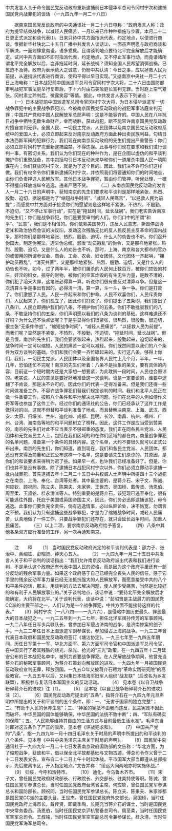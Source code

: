 中共发言人关于命令国民党反动政府重新逮捕前日本侵华军总司令冈村宁次和逮捕国民党内战罪犯的谈话
（一九四九年一月二十八日）

　　据南京国民党反动政府的中央通讯社一月二十六日电称：“政府发言人称：政府为提早结束战争，以减轻人民痛苦，一月以来已作种种措施与步骤。本月二十二日更正式派定和谈代表⑴。日来只待中共方面指派代表，约定地点，以便进行商谈。惟据新华社陕北二十五日广播中共发言人谈话⑵，一面虽声明愿与政府商谈和平解决，一面则肆意侮谩，语多乖戾。且谓谈判地点要待北平完全解放后才能确定。试问中共方面如不即时指派代表，约定地点，又不停止军事行动，而竟诿诸所谓北平完全解放以后，岂非拖延时间，延长战祸？须知全国人民希望消弭战祸，已属迫不及待。政府为表示绝大之诚意，仍盼中共认清：今日之事，应以拯救人民为前提，从速指派代表进行商谈，使和平得以早日实现。”又据南京中央社一月二十六日上海电称：“日本战犯前中国派遣军总司令官冈村宁次大将，二十六日由国防部审判战犯军事法庭举行复审后，于十六时由石美瑜庭长宣判无罪。当时庭上空气紧张。冈村肃立聆判后，微露笑容”等情。据此，中共发言人表示下列诸点： 
　　（一）日本战犯前中国派遣军总司令官冈村宁次大将，为日本侵华派遣军一切战争罪犯中的主要战争罪犯⑶，今被南京国民党反动政府的战犯军事法庭宣判无罪；中国共产党和中国人民解放军总部声明：这是不能容许的。中国人民在八年抗日战争中牺牲无数生命财产，幸而战胜，获此战犯，断不能容许南京国民党反动政府擅自宣判无罪。全国人民、一切民主党派、人民团体以及南京国民党反动政府系统中的爱国人士，必须立即起来反对南京反动政府方面此种出卖民族利益，勾结日本法西斯军阀的犯罪行为。我们现在向南京反动政府的先生们提出严重警告：你们必须立即将冈村宁次重新逮捕监禁，不得违误。此事与你们现在要求和我们进行谈判一事，有密切关系。我们认为你们现在的种种作为，是在企图以虚伪的和平谈判掩护你们重整战备，其中包括勾引日本反动派来华和你们一道屠杀中国人民一项阴谋在内；你们释放冈村宁次，就是为了这个目的。因此，我们决不许可你们这样做。我们有权命令你们重新逮捕冈村宁次，并依照我们将要通知你们的时间地点，由你们负责押送人民解放军。其他日本战争罪犯，暂由你们管押，听候处理，一概不得擅自释放或纵令逃逸，违者严惩不贷。 
　　（二）从南京国民党反动政府发言人一月二十六日的声明中，获知南京的先生们要求和平谈判是那样地紧张、热烈、殷勤、迫切，据说都是为了“缩短战争时间”，“减轻人民痛苦”，“以拯救人民为前提”；而感觉中共方面对于接受你们的愿望则是这样地不紧张，不热烈，不殷勤，不迫切，“又不停止军事行动”，实在是“拖延时间，延长战祸”。我们老实告诉南京的先生们：你们是战争罪犯，你们是要受审判的人们。你们口中的所谓“和平”、“民意”，我们是不相信的。你们依赖美国势力，违反人民意志，撕毁停战协定⑷和政治协商会议的决议⑸，发动这次残酷无比的反人民反民主反革命的国内战争。那时你们是那样地紧张、热烈、殷勤、迫切，什么人的劝告也不听。你们召开伪国大，制定伪宪法，选举伪总统，颁发“动员戡乱”的伪令，又是那样地紧张、热烈、殷勤、迫切，又是什么人的劝告也不听。那时，上海、南京和各大都市的官办的或御用的所谓参议会、商会、工会、农会、妇女团体、文化团体一齐起哄，“拥护动员戡乱”，“消灭共匪”，又是那样地紧张、热烈、殷勤、迫切，又是什么人的劝告也不听。如今，过了两年半，被你们屠杀的人民何止数百万，被你们焚毁的村庄，奸淫的妇女，掠夺的财物，被你们的空军炸毁的有生无生力量，是数不清的，你们犯了滔天大罪，这笔账必得算一算。听说你们很有些反对清算斗争。但是这一次清算斗争是事出有因的，必得清一清，算一算，斗一斗，争一争。你们是打败了。你们激怒了人民。人民一齐起来和你们拚命。人民不欢喜你们，人民斥责你们，人民起来了，你们孤立了，因此你们打败了。你们提出了五条⑹，我们提出了八条⑺，人民立即拥护我们的八条，不拥护你们的五条。你们不敢批驳我们的八条，不敢坚持你们的五条。你们声明愿以我们的八条为谈判的基础。这样难道还不好吗？为什么还不快点谈呢？于是乎显得你们很紧张，很热烈，很殷勤，很迫切，很主张“无条件停战”，“缩短战争时间”，“减轻人民痛苦”，“以拯救人民为前提”。而我们呢？显然是不紧张，不热烈，不殷勤，不迫切，“拖延时间，延长战祸”。但是且慢，南京的先生们，我们会要紧张起来，热烈起来，殷勤起来，迫切起来的，战争时间一定可以缩短，人民的痛苦一定可以减轻。你们既然同意以我们的八个条件为双方谈判的基础，你们和我们会要一齐忙碌起来的。实行这八条，够得上你们，我们，一切民主党派，人民团体以及全国各界人民忙上几个月，半年，一年，几年，恐怕还忙不完呢！南京的先生们听着：八条不是抽象的条文，要有具体的内容，目前这一个短时期内还是大家想一想要紧，为此耽搁一段时间，人民也会原谅的。老实说，人民的意见是要好好地准备这一次谈判。谈是一定要谈的，谁要中途翻了不肯谈，那是决不许可的，因此你们的代表一定得准备来。但是我们还得一些时间做准备工作，不容许战争罪犯们替我们规定谈判的时间。我们和北平人民正在做一件重要工作，按照八个条件和平地解决北平问题。你们在北平的人例如傅作义将军等也参加了这件工作，经过你们的通讯社的公告，你们已经承认了这件工作是做得对的⑻。这就不但替和平谈判准备了地点，而且替解决南京、上海、武汉、西安、太原、归绥⑼、兰州、迪化⑽、成都、昆明、长沙、南昌、杭州、福州、广州、台湾、海南岛等地的和平问题树立了榜样。因此，这件工作是应当受到赞美的，南京的先生们对此不应当表示不够郑重的态度。我们正在同各民主党派、人民团体和无党派民主人士，包括在我们区域的和在你们区域的都在内，商量战争罪犯的名单问题，准备第一个条件的具体内容。这个名单，大约不要很久就可以正式公布出来。南京的先生们，你们知道，直到现在，我们和各民主党派、人民团体，都还没有来得及商量和正式公布这样一个名单，这是要请先生们原谅的。其原因，是你们的和谈要求来得稍为迟了些。如果早一点，也许我们已经准备好了。但是，你们也并不是没有事做。除了逮捕日本战犯冈村宁次以外，你们必须立即动手逮捕一批内战罪犯，首先逮捕去年十二月二十五日中共权威人士声明中所提四十三个战犯之在南京、上海、奉化、台湾等处者。其中最主要的，是蒋介石、宋子文、陈诚、何应钦、顾祝同、陈立夫、陈果夫、朱家骅、王世杰、吴国桢、戴传贤、汤恩伯、周至柔、王叔铭、桂永清⑾等人。特别重要的是蒋介石，该犯现已逃至奉化，很有可能逃往外国，托庇于美国或英国帝国主义，因此，你们务必迅即逮捕该犯，毋令逃逸。此事你们要负完全责任，倘有逃逸情事，必以纵匪论处，决不姑宽，勿谓言之不预。我们认为只有逮捕这些战争罪犯，才是为了缩短战争时间，减轻人民痛苦，认真地做了一件工作。只要战争罪犯们还存在，就只会延长战争时间，加重人民痛苦。 
　　（三）以上二项，要求南京反动政府给予答复。 
　　（四）八条中其他各条双方应行准备的工作，另一次再通知南京。 


------------------
　　注　　释 
　　〔1〕 当时国民党反动政府派定的和平谈判代表是：邵力子、张治中、黄绍竑、彭昭贤、钟天心五人。 
　　〔2〕一九四九年一月二十五日中共发言人关于和平谈判的谈话指出：“我们允许南京反动政府派出代表和我们进行谈判，不是承认这个政府还有代表中国人民的资格，而是因为这个政府手里还有一部分反动的残余军事力量。如果这个政府感于自己已经完全丧失人民的信任，感于它手里的残余反动军事力量已经无法抵抗强大的人民解放军，而愿意接受中共的八个和平条件的话，那末，用谈判的方法去解决问题，使人民少受痛苦，当然是比较好的和有利于人民解放事业的。”关于谈判地点，谈话中说：“要待北平完全解放后才能确定，大约将在北平。”关于谈判代表，谈话中说：“彭昭贤是主战最力的国民党CC派的主要干部之一，人们认为是一个战争罪犯，中共方面不能接待这样的代表。” 
　　〔3〕冈村宁次（一八八四——一九六六），是侵略中国历史最久、罪恶最大的日本战犯之一。一九二五年到一九二七年，担任北洋军阀孙传芳的军事顾问。一九二八年任日军步兵联队长，曾参加日军侵占济南的战争，是济南惨案的刽子手。一九三二年任日本上海派遣军副参谋长，参加侵占上海的战争。一九三三年曾代表日本政府和国民党反动政府签订《塘沽协定》。一九三七年至一九四五年期间，历任日军第十一军、华北方面军、第六方面军司令官和中国派遣军总司令官，在中国实行了极其残酷的烧光、杀光、抢光的“三光”政策。在一九四五年十二月延安公布的日本战犯名单中，被列为首要战争罪犯。在人民解放战争期间，他曾充当蒋介石的秘密军事顾问，为蒋介石策划向解放区的进攻。一九四九年一月被国民党反动政府宣判无罪，释放回国。一九五○年又被蒋介石聘为“革命实践研究院”的高级教官。一九五五年以后，又纠集日本陆海军旧军人组织“战友联”（后改名为乡友联盟），积极参与复活日本军国主义的反动活动。 
　　〔4〕 见本卷《以自卫战争粉碎蒋介石的进攻》注〔1〕。 
　　〔5〕 见本卷《以自卫战争粉碎蒋介石的进攻》注〔2〕。 
　　〔6〕国民党反动政府提出的“五条”，指蒋介石在一九四九年元旦声明中所提出的关于和平谈判的五个条件，即：一、“无害于国家的独立完整”；二、“有助于人民的休养生息”；三、“神圣的宪法不由我而违反，民主宪政不因此而破坏，中华民国的国体能够确保，中华民国的法统不致中断”；四、“军队有确实的保障”；五、“人民能够维持其自由的生活方式与目前最低生活水准”。毛泽东当时即对这五条作了严正的驳斥，见本卷《评战犯求和》。 
　　〔7〕 中国共产党的“八条”，指一九四九年一月十四日毛泽东关于时局的声明中所提出的和平谈判的八个条件。见本卷《中共中央毛泽东主席关于时局的声明》。 
　　〔8〕国民党中央通讯社于一九四九年一月二十七日发表南京政府国防部的文告称：“华北方面，为了缩短战争，获致和平，借以保全北平故都基础与文物古迹，傅总司令作义曾于二十二日发表文告，宣布自二十二日上午十时起休战。平市国军大部当即遵从总部指示，先后撤离市区，开入指定地点。”文告并称：“绥远大同两地亦将实施休战。” 
　　〔9〕 归绥，今呼和浩特市。 
　　〔10〕 迪化，今乌鲁木齐市。 
　　〔11〕宋子文，曾任国民党政府财政部长、行政院长、外交部长、驻美特使等职。陈诚，曾任国民党军参谋总长，当时任国民党政府台湾省主席。何应钦，曾任国民党军参谋总长和国防部长。顾祝同，当时任国民党军参谋总长。陈立夫、陈果夫、朱家骅都是国民党CC派的主要头目。王世杰，曾任国民党政府外交部长。吴国桢，当时任国民党政府上海市长。戴传贤，即戴季陶，长期充当蒋介石的谋士，当时是国民党中央常务委员。汤恩伯，当时任国民党京沪杭警备总司令。周至柔，当时任国民党军空军总司令。王叔铭，当时任国民党军空军副总司令兼参谋长。桂永清，当时任国民党军海军总司令。 
